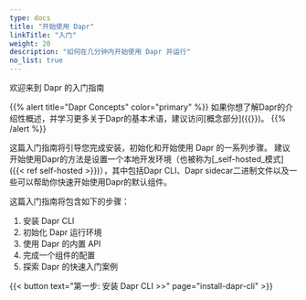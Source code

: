 ```yaml
---
type: docs
title: "开始使用 Dapr"
linkTitle: "入门"
weight: 20
description: "如何在几分钟内开始使用 Dapr 并运行"
no_list: true
---
```


欢迎来到 Dapr 的入门指南

{{% alert title="Dapr Concepts" color="primary" %}}
如果你想了解Dapr的介绍性概述，并学习更多关于Dapr的基本术语，建议访问[概念部分]({{<ref concepts>}})。
{{% /alert %}}

这篇入门指南将引导您完成安装，初始化和开始使用 Dapr 的一系列步骤。 建议开始使用Dapr的方法是设置一个本地开发环境（也被称为[_self-hosted_模式]({{< ref self-hosted >}})），其中包括Dapr CLI、Dapr sidecar二进制文件以及一些可以帮助你快速开始使用Dapr的默认组件。

这篇入门指南将包含如下的步骤：
1. 安装 Dapr CLI
1. 初始化 Dapr 运行环境
1. 使用 Dapr 的内置 API
1. 完成一个组件的配置
1. 探索 Dapr 的快速入门案例

{{< button text="第一步: 安装 Dapr CLI >>" page="install-dapr-cli" >}}
<br><br>